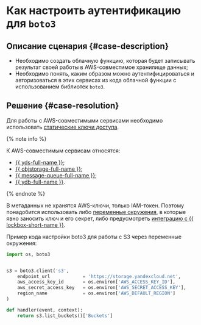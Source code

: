 # Как настроить аутентификацию для `boto3`


## Описание сценария {#case-description}

* Необходимо создать облачную функцию, которая будет записывать результат своей работы в AWS-совместимое хранилище данных;
* Необходимо понять, каким образом можно аутентифицироваться и авторизоваться в этих сервисах из кода облачной функции с использованием библиотек `boto3`.

## Решение {#case-resolution}

Для работы с AWS-совместимыми сервисами необходимо использовать [статические ключи доступа](../../../iam/concepts/authorization/access-key.md).

{% note info %}

К AWS-совместимым сервисам относятся:
* [{{  yds-full-name }}](https://yandex.cloud/ru/docs/data-streams/);
* [{{ objstorage-full-name }}](https://yandex.cloud/ru/docs/storage/); 
* [{{ message-queue-full-name }}](https://yandex.cloud/ru/docs/message-queue/); 
* [{{ ydb-full-name }}](https://yandex.cloud/ru/docs/ydb/).

{% endnote %}

В метаданных не хранятся AWS-ключи, только IAM-токен. Поэтому понадобится использовать либо [переменные окружения](../../../functions/operations/function/environment-variables-add.md), в которые явно заносить ключ и его секрет, либо предусмотреть [интеграцию с {{ lockbox-short-name }}](../../../lockbox/operations/serverless/functions.md).

Пример кода настройки boto3 для работы с S3 через переменные окружения:

```python
import os, boto3


s3 = boto3.client('s3',
    endpoint_url            = 'https://storage.yandexcloud.net',
    aws_access_key_id       = os.environ['AWS_ACCESS_KEY_ID'],
    aws_secret_access_key   = os.environ['AWS_SECRET_ACCESS_KEY'],
    region_name             = os.environ['AWS_DEFAULT_REGION']
)

def handler(event, context):
    return s3.list_buckets()['Buckets']
```